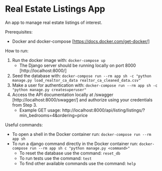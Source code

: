 # Real Estate Listings App
An app to manage real estate listings of interest.

Prerequisites:
 * Docker and docker-compose [https://docs.docker.com/get-docker/]

How to run:
 1. Run the docker image with: `docker-compose up`
    * The Django server should be running locally on port 8000 [http://localhost:8000/]
 2. Seed the database with:
    `docker-compose run --rm app sh -c "python manage.py load_realtor_ca_data realtor_ca_cleaned_data.csv"`
 3. Make a user for authentication with: `docker-compose run --rm app sh -c "python manage.py createsuperuser"`
 4. Access the API documentation locally at /swagger [http://localhost:8000/swagger/]
    and authorize using your credentials from Step 3.
    * Example GET usage: http://localhost:8000/api/listing/listings/?min_bedrooms=4&ordering=price

Useful commands:
 * To open a shell in the Docker container run: `docker-compose run --rm app sh`
 * To run a django command directly in the Docker container run:
   `docker-compose run --rm app sh c "python manage.py <command>"`
   * To reset the database use the command: `reset_db`
   * To run tests use the command: `test`
   * To find other available commands use the command: `help`
